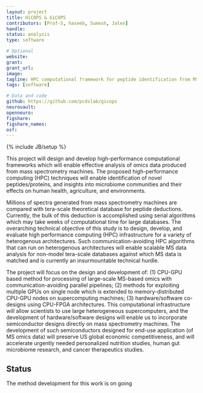 ```yaml
---
layout: project
title: HiCOPS & GiCOPS
contributors: [Prof-S, haseeb, Sumesh, Jalen]
handle:
status: analysis
type: software

# Optional
website:
grant:
grant_url:
image:
tagline: HPC computational framework for peptide identification from MS data through accelerated database search
tags: [software]

# Data and code
github: https://github.com/pcdslab/gicops
neurovault:
openneuro:
figshare:
figshare_names:
osf:
---
```

{% include JB/setup %}

This project will design and develop high-performance computational frameworks which will enable effective analysis of omics data produced from mass spectrometry machines. The proposed high-performance computing (HPC) techniques will enable identification of novel peptides/proteins, and insights into microbiome communities and their effects on human health, agriculture, and environments. 

Millions of spectra generated from mass spectrometry machines are compared with tera-scale theoretical database for peptide deductions. Currently, the bulk of this deduction is accomplished using serial algorithms which may take weeks of computational time for large databases. The overarching technical objective of this study is to design, develop, and evaluate high performance computing (HPC) infrastructure for a variety of heterogenous architectures. Such communication-avoiding HPC algorithms that can run on heterogenous architectures will enable scalable MS data analysis for non-model tera-scale databases against which MS data is matched and is currently an insurmountable technical hurdle. 

The project will focus on the design and development of: (1) CPU-GPU based method for processing of large-scale MS-based omics with communication-avoiding parallel pipelines; (2) methods for exploiting multiple GPUs on single node which is extended to memory-distributed CPU-GPU nodes on supercomputing machines; (3) hardware/software co-designs using CPU-FPGA architectures. This computational infrastructure will allow scientists to use large heterogeneous supercomputers, and the development of hardware/software designs will enable us to incorporate semiconductor designs directly on mass spectrometry machines. The development of such semiconductors designed for end-use application (of MS omics data) will preserve US global economic competitiveness, and will accelerate urgently needed personalized nutrition studies, human gut microbiome research, and cancer therapeutics studies.


## Status 

The method development for this work is on going